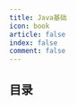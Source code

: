 ```yaml
---
title: Java基础
icon: book
article: false
index: false
comment: false
---
```


## 目录

<!-- - [Markdown 展示](markdown.md)

- [页面展示](page.md)

- [禁用展示](disable.md)

- [加密展示](encrypt.md) -->
